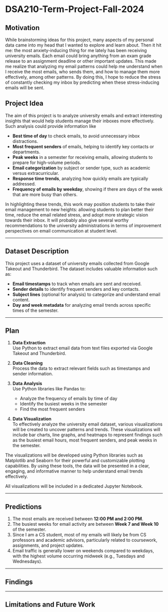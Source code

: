 # DSA210-Term-Project-Fall-2024

## Motivation
While brainstorming ideas for this project, many aspects of my personal data came into my head that I wanted to explore and learn about. Then it hit me: the most anxiety-inducing thing for me lately has been receiving university emails. Each email could bring anything from an exam grade release to an assignment deadline or other important updates. This made me realize that analyzing my email patterns could help me understand when I receive the most emails, who sends them, and how to manage them more effectively, among other patterns. By doing this, I hope to reduce the stress of constantly checking my inbox by predicting when these stress-inducing emails will be sent.

## Project Idea

The aim of this project is to analyze university emails and extract interesting insights that would help students manage their inboxes more effectively. Such analysis could provide information like
- **Best time of day** to check emails, to avoid unnecessary inbox distractions.
- **Most frequent senders** of emails, helping to identify key contacts or departments.  
- **Peak weeks** in a semester for receiving emails, allowing students to prepare for high-volume periods.  
- **Email categorization** by subject or sender type, such as academic versus extracurricular. 
- **Response time trends**, analyzing how quickly emails are typically addressed.  
- **Frequency of emails by weekday**, showing if there are days of the week that are more busy than others. 

In highlighting these trends, this work may position students to take their email management to new heights: allowing students to plan better their time, reduce the email related stress, and adopt more strategic vision towards their inbox. It will probably also give several worthy recommendations to the university administrations in terms of improvement perspectives on email communication at student level.

---

## Dataset Description

This project uses a dataset of university emails collected from Google Takeout and Thunderbird. The dataset includes valuable information such as:  
- **Email timestamps** to track when emails are sent and received.  
- **Sender details** to identify frequent senders and key contacts.  
- **Subject lines** (optional for analysis) to categorize and understand email content.  
- **Day and week metadata** for analyzing email trends across specific times of the semester.

---

## Plan
1. **Data Extraction**  
   Use Python to extract email data from text files exported via Google Takeout and Thunderbird.

2. **Data Cleaning**  
   Process the data to extract relevant fields such as timestamps and sender information.

3. **Data Analysis**  
   Use Python libraries like Pandas to:
   - Analyze the frequency of emails by time of day
   - Identify the busiest weeks in the semester
   - Find the most frequent senders

4. **Data Visualization**  
To effectively analyze the university email dataset, various visualizations will be created to uncover patterns and trends. These visualizations will include bar charts, line graphs, and heatmaps to represent findings such as the busiest email hours, most frequent senders, and peak weeks in the semester.

The visualizations will be developed using Python libraries such as Matplotlib and Seaborn for their powerful and customizable plotting capabilities. By using these tools, the data will be presented in a clear, engaging, and informative manner to help understand email trends effectively.

All visualizations will be included in a dedicated Jupyter Notebook.

---

## Predictions
1. The most emails are received between **12:00 PM and 2:00 PM**.  
2. The busiest weeks for email activity are between **Week 7 and Week 10** of the semester.  
3. Since I am a CS student, most of my emails will likely be from CS professors and academic advisors, particularly related to coursework, assignments, and project updates.  
4. Email traffic is generally lower on weekends compared to weekdays, with the highest volume occurring midweek (e.g., Tuesdays and Wednesdays).  

---
## Findings


---
## Limitations and Future Work



